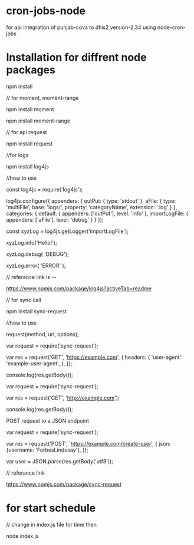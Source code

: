 # cron-jobs-node

for api integration of punjab-cova to dhis2 version-2.34 using node-cron-jobs

# Installation for diffrent node packages

npm install

// for moment, moment-range

npm install moment

npm install moment-range

// for api request

npm install request

//for logs

npm install log4js

//how to use

const log4js = require('log4js');

log4js.configure({
    appenders: {
        outPut: { type: 'stdout' },
        aFile: { type: 'multiFile', base: 'logs/', property: 'categoryName', extension: '.log' }
    },
    categories: {
        default: { appenders: ['outPut'], level: 'info' },
        importLogFile: { appenders: ['aFile'], level: 'debug' }
    }
});

const xyzLog = log4js.getLogger('importLogFile');

xyzLog.info('Hello!');

xyzLog.debug( 'DEBUG');

xyzLog.error( 'ERROR' );

// referance link is -- 

https://www.npmjs.com/package/log4js?activeTab=readme

// for sync call

npm install sync-request

//how to use

request(method, url, options);

var request = require('sync-request');

var res = request('GET', 'https://example.com', {
  headers: {
    'user-agent': 'example-user-agent',
  },
});

console.log(res.getBody());

var request = require('sync-request');

var res = request('GET', 'http://example.com');

console.log(res.getBody());

POST request to a JSON endpoint

var request = require('sync-request');

var res = request('POST', 'https://example.com/create-user', {
  json: {username: 'ForbesLindesay'},
});

var user = JSON.parse(res.getBody('utf8'));

// referance link

https://www.npmjs.com/package/sync-request

# for start schedule
// change in index.js file for time then
 
node index.js 



